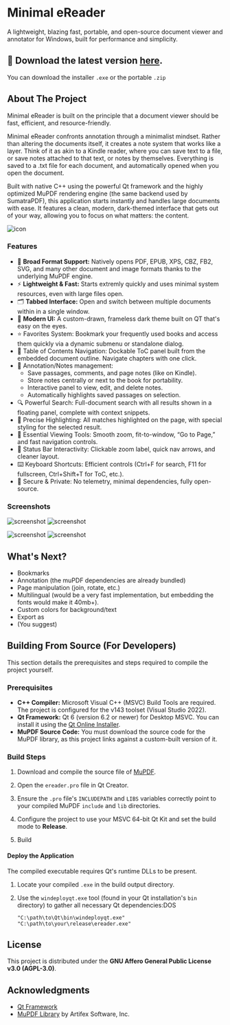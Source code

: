# Minimal eReader

A lightweight, blazing fast, portable, and open-source document viewer and annotator for Windows, built for performance and simplicity.

## 💾 Download the latest version [here](https://github.com/deminimis/Minimal-eReader/releases).
You can download the installer `.exe` or the portable `.zip`


## About The Project

Minimal eReader is built on the principle that a document viewer should be fast, efficient, and resource-friendly. 

Minimal eReader confronts annotation through a minimalist mindset. Rather than altering the documents itself, it creates a note system that works like a layer. Think of it as akin to a Kindle reader, where you can save text to a file, or save notes attached to that text, or notes by themselves. Everything is saved to a .txt file for each document, and automatically opened when you open the document. 

Built with native C++ using the powerful Qt framework and the highly optimized MuPDF rendering engine (the same backend used by SumatraPDF), this application starts instantly and handles large documents with ease. It features a clean, modern, dark-themed interface that gets out of your way, allowing you to focus on what matters: the content.


![icon](https://github.com/deminimis/Minimal-eReader/blob/main/assets/icon.png)

### Features

* 📁 **Broad Format Support:** Natively opens PDF, EPUB, XPS, CBZ, FB2, SVG, and many other document and image formats thanks to the underlying MuPDF engine.
* ⚡ **Lightweight & Fast:** Starts extremly quickly and uses minimal system resources, even with large files open.
* 🗂️ **Tabbed Interface:** Open and switch between multiple documents within in a single window.
* 🌙 **Modern UI:** A custom-drawn, frameless dark theme built on QT that's easy on the eyes.
* ⭐ Favorites System: Bookmark your frequently used books and access them quickly via a dynamic submenu or standalone dialog.
* 🧭 Table of Contents Navigation: Dockable ToC panel built from the embedded document outline. Navigate chapters with one click.
* 📝 Annotation/Notes management:
  * Save passages, comments, and page notes (like on Kindle).
  * Store notes centrally or next to the book for portability.
  * Interactive panel to view, edit, and delete notes.
  * Automatically highlights saved passages on selection.  
* 🔍 Powerful Search: Full-document search with all results shown in a floating panel, complete with context snippets.
* 🎯 Precise Highlighting: All matches highlighted on the page, with special styling for the selected result.
* 🧰 Essential Viewing Tools: Smooth zoom, fit-to-window, “Go to Page,” and fast navigation controls. 
* 🔧 Status Bar Interactivity: Clickable zoom label, quick nav arrows, and cleaner layout.
* ⌨️ Keyboard Shortcuts: Efficient controls (Ctrl+F for search, F11 for fullscreen, Ctrl+Shift+T for ToC, etc.).
* 🔐 Secure & Private: No telemetry, minimal dependencies, fully open-source.



### Screenshots


![screenshot](https://github.com/deminimis/Minimal-eReader/blob/main/assets/ereader1.png) ![screenshot](https://github.com/deminimis/Minimal-eReader/blob/main/assets/ereader2.png)

![screenshot](https://github.com/deminimis/Minimal-eReader/blob/main/assets/ereader3.png)
![screenshot](https://github.com/deminimis/Minimal-eReader/blob/main/assets/ereader4.png)

## What's Next?

- Bookmarks
- Annotation (the muPDF dependencies are already bundled)
- Page manipulation (join, rotate, etc.)
- Multilingual (would be a very fast implementation, but embedding the fonts would make it 40mb+).
- Custom colors for background/text
- Export as
- (You suggest)

## Building From Source (For Developers)

This section details the prerequisites and steps required to compile the project yourself.

### Prerequisites

* **C++ Compiler:** Microsoft Visual C++ (MSVC) Build Tools are required. The project is configured for the v143 toolset (Visual Studio 2022).
* **Qt Framework:** Qt 6 (version 6.2 or newer) for Desktop MSVC. You can install it using the [Qt Online Installer](https://www.google.com/search?q=https://www.qt.io/download-qt-installer).
* **MuPDF Source Code:** You must download the source code for the MuPDF library, as this project links against a custom-built version of it.

### Build Steps

1. Download and compile the source file of [MuPDF](https://mupdf.com/releases). 

2. Open the `ereader.pro` file in Qt Creator.
 
3. Ensure the `.pro` file's `INCLUDEPATH` and `LIBS` variables correctly point to your compiled MuPDF `include` and `lib` directories.
   
4. Configure the project to use your MSVC 64-bit Qt Kit and set the build mode to **Release**.

5. Build

#### Deploy the Application

The compiled executable requires Qt's runtime DLLs to be present.

1. Locate your compiled `.exe` in the build output directory.

2. Use the `windeployqt.exe` tool (found in your Qt installation's `bin` directory) to gather all necessary Qt dependencies:DOS

   ```
   "C:\path\to\Qt\bin\windeployqt.exe" "C:\path\to\your\release\ereader.exe"
   ```


## License

This project is distributed under the **GNU Affero General Public License v3.0 (AGPL-3.0)**.


## Acknowledgments

* [Qt Framework](https://www.qt.io/)
* [MuPDF Library](https://www.google.com/search?q=https://mupdf.com/) by Artifex Software, Inc.

